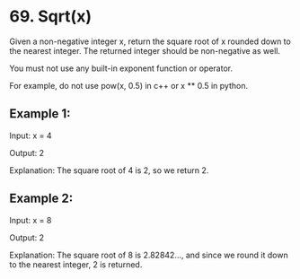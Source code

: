 # 69. Sqrt(x)

Given a non-negative integer x, return the square root of x rounded down to the nearest integer. The returned integer should be non-negative as well.

You must not use any built-in exponent function or operator.

For example, do not use pow(x, 0.5) in c++ or x ** 0.5 in python.
 

## Example 1:

Input: x = 4

Output: 2

Explanation: The square root of 4 is 2, so we return 2.


## Example 2:

Input: x = 8

Output: 2

Explanation: The square root of 8 is 2.82842..., and since we round it down to the nearest integer, 2 is returned.
